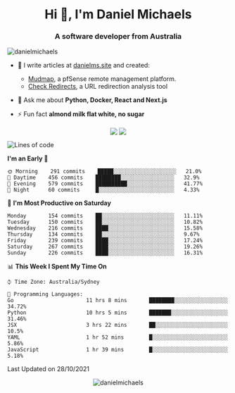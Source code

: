 <h1 align="center">Hi 👋, I'm Daniel Michaels</h1>
<h3 align="center">A software developer from Australia</h3>
<p align="left"> <img src="https://komarev.com/ghpvc/?username=danielmichaels" alt="danielmichaels" /> </p>

- 📝 I write articles at [danielms.site](https://danielms.site?ref=danielmichaels-github) and created:
    - [Mudmap](https://mudmap.io?ref=danielmichaels-github), a pfSense remote management platform.
    - [Check Redirects](https://www.check-redirects.com?ref=danielmichaels-github), a URL redirection analysis tool
- 💬 Ask me about **Python, Docker, React and Next.js**

- ⚡ Fun fact **almond milk flat white, no sugar**

<p align="center">
<a href="https://twitter.com/dansult" target="_blank"><img align="center" src="https://img.shields.io/badge/twitter-%231DA1F2.svg?&style=for-the-badge&logo=twitter&logoColor=white"></a>
<a href="https://linkedin.com/in/daniel-michaels" target="_blank"><img align="center" src="https://img.shields.io/badge/linkedin-%230077B5.svg?&style=for-the-badge&logo=linkedin&logoColor=white"></a>
</p>

<!--START_SECTION:waka-->
![Lines of code](https://img.shields.io/badge/From%20Hello%20World%20I%27ve%20Written-387514%20lines%20of%20code-blue)

**I'm an Early 🐤** 

```text
🌞 Morning    291 commits    █████░░░░░░░░░░░░░░░░░░░░   21.0% 
🌆 Daytime    456 commits    ████████░░░░░░░░░░░░░░░░░   32.9% 
🌃 Evening    579 commits    ██████████░░░░░░░░░░░░░░░   41.77% 
🌙 Night      60 commits     █░░░░░░░░░░░░░░░░░░░░░░░░   4.33%

```
📅 **I'm Most Productive on Saturday** 

```text
Monday       154 commits    ██░░░░░░░░░░░░░░░░░░░░░░░   11.11% 
Tuesday      150 commits    ██░░░░░░░░░░░░░░░░░░░░░░░   10.82% 
Wednesday    216 commits    ████░░░░░░░░░░░░░░░░░░░░░   15.58% 
Thursday     134 commits    ██░░░░░░░░░░░░░░░░░░░░░░░   9.67% 
Friday       239 commits    ████░░░░░░░░░░░░░░░░░░░░░   17.24% 
Saturday     267 commits    ████░░░░░░░░░░░░░░░░░░░░░   19.26% 
Sunday       226 commits    ████░░░░░░░░░░░░░░░░░░░░░   16.31%

```


📊 **This Week I Spent My Time On** 

```text
⌚︎ Time Zone: Australia/Sydney

💬 Programming Languages: 
Go                       11 hrs 8 mins       ████████░░░░░░░░░░░░░░░░░   34.72% 
Python                   10 hrs 5 mins       ███████░░░░░░░░░░░░░░░░░░   31.46% 
JSX                      3 hrs 22 mins       ██░░░░░░░░░░░░░░░░░░░░░░░   10.5% 
YAML                     1 hr 52 mins        █░░░░░░░░░░░░░░░░░░░░░░░░   5.86% 
JavaScript               1 hr 39 mins        █░░░░░░░░░░░░░░░░░░░░░░░░   5.18%

```


 Last Updated on 28/10/2021
<!--END_SECTION:waka-->

<p align="center"> <img src="https://github-readme-stats.vercel.app/api?username=danielmichaels&show_icons=true" alt="danielmichaels" /> </p>

